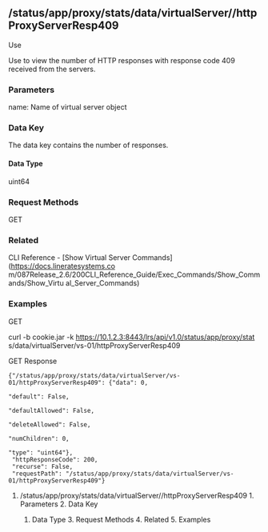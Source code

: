 ## /status/app/proxy/stats/data/virtualServer/<name>/httpProxyServerResp409

Use

Use to view the number of HTTP responses with response code 409 received from
the servers.

### Parameters

name: Name of virtual server object

### Data Key

The data key contains the number of responses.

#### Data Type

uint64

### Request Methods

GET

### Related

CLI Reference - [Show Virtual Server Commands](https://docs.lineratesystems.co
m/087Release_2.6/200CLI_Reference_Guide/Exec_Commands/Show_Commands/Show_Virtu
al_Server_Commands)

### Examples

GET

curl -b cookie.jar -k https://10.1.2.3:8443/lrs/api/v1.0/status/app/proxy/stat
s/data/virtualServer/vs-01/httpProxyServerResp409

GET Response

    
    
    {"/status/app/proxy/stats/data/virtualServer/vs-01/httpProxyServerResp409": {"data": 0,
                                                                               "default": False,
                                                                               "defaultAllowed": False,
                                                                               "deleteAllowed": False,
                                                                               "numChildren": 0,
                                                                               "type": "uint64"},
     "httpResponseCode": 200,
     "recurse": False,
     "requestPath": "/status/app/proxy/stats/data/virtualServer/vs-01/httpProxyServerResp409"}
    

  1. /status/app/proxy/stats/data/virtualServer/<name>/httpProxyServerResp409
    1. Parameters
    2. Data Key
      1. Data Type
    3. Request Methods
    4. Related
    5. Examples

